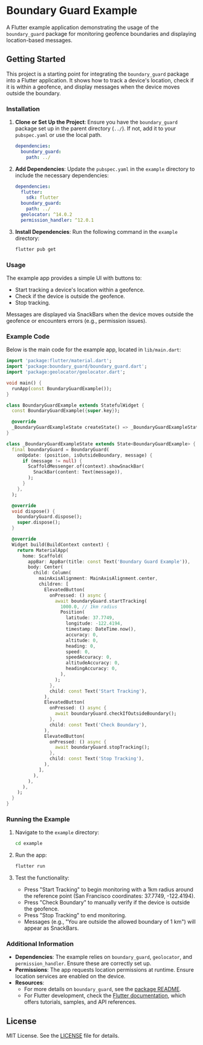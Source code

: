 # Boundary Guard Example

A Flutter example application demonstrating the usage of the `boundary_guard` package for monitoring geofence boundaries and displaying location-based messages.

## Getting Started

This project is a starting point for integrating the `boundary_guard` package into a Flutter application. It shows how to track a device's location, check if it is within a geofence, and display messages when the device moves outside the boundary.

### Installation

1. **Clone or Set Up the Project**:
   Ensure you have the `boundary_guard` package set up in the parent directory (`../`). If not, add it to your `pubspec.yaml` or use the local path.

   ```yaml
   dependencies:
     boundary_guard:
       path: ../
   ```

2. **Add Dependencies**:
   Update the `pubspec.yaml` in the `example` directory to include the necessary dependencies:

   ```yaml
   dependencies:
     flutter:
       sdk: flutter
     boundary_guard:
       path: ../
     geolocator: ^14.0.2
     permission_handler: ^12.0.1
   ```

3. **Install Dependencies**:
   Run the following command in the `example` directory:

   ```bash
   flutter pub get
   ```

### Usage

The example app provides a simple UI with buttons to:
- Start tracking a device's location within a geofence.
- Check if the device is outside the geofence.
- Stop tracking.

Messages are displayed via SnackBars when the device moves outside the geofence or encounters errors (e.g., permission issues).

### Example Code

Below is the main code for the example app, located in `lib/main.dart`:

```dart
import 'package:flutter/material.dart';
import 'package:boundary_guard/boundary_guard.dart';
import 'package:geolocator/geolocator.dart';

void main() {
  runApp(const BoundaryGuardExample());
}

class BoundaryGuardExample extends StatefulWidget {
  const BoundaryGuardExample({super.key});

  @override
  _BoundaryGuardExampleState createState() => _BoundaryGuardExampleState();
}

class _BoundaryGuardExampleState extends State<BoundaryGuardExample> {
  final boundaryGuard = BoundaryGuard(
    onUpdate: (position, isOutsideBoundary, message) {
      if (message != null) {
        ScaffoldMessenger.of(context).showSnackBar(
          SnackBar(content: Text(message)),
        );
      }
    },
  );

  @override
  void dispose() {
    boundaryGuard.dispose();
    super.dispose();
  }

  @override
  Widget build(BuildContext context) {
    return MaterialApp(
      home: Scaffold(
        appBar: AppBar(title: const Text('Boundary Guard Example')),
        body: Center(
          child: Column(
            mainAxisAlignment: MainAxisAlignment.center,
            children: [
              ElevatedButton(
                onPressed: () async {
                  await boundaryGuard.startTracking(
                    1000.0, // 1km radius
                    Position(
                      latitude: 37.7749,
                      longitude: -122.4194,
                      timestamp: DateTime.now(),
                      accuracy: 0,
                      altitude: 0,
                      heading: 0,
                      speed: 0,
                      speedAccuracy: 0,
                      altitudeAccuracy: 0,
                      headingAccuracy: 0,
                    ),
                  );
                },
                child: const Text('Start Tracking'),
              ),
              ElevatedButton(
                onPressed: () async {
                  await boundaryGuard.checkIfOutsideBoundary();
                },
                child: const Text('Check Boundary'),
              ),
              ElevatedButton(
                onPressed: () async {
                  await boundaryGuard.stopTracking();
                },
                child: const Text('Stop Tracking'),
              ),
            ],
          ),
        ),
      ),
    );
  }
}
```

### Running the Example

1. Navigate to the `example` directory:

   ```bash
   cd example
   ```

2. Run the app:

   ```bash
   flutter run
   ```

3. Test the functionality:
    - Press "Start Tracking" to begin monitoring with a 1km radius around the reference point (San Francisco coordinates: 37.7749, -122.4194).
    - Press "Check Boundary" to manually verify if the device is outside the geofence.
    - Press "Stop Tracking" to end monitoring.
    - Messages (e.g., "You are outside the allowed boundary of 1 km") will appear as SnackBars.

### Additional Information

- **Dependencies**: The example relies on `boundary_guard`, `geolocator`, and `permission_handler`. Ensure these are correctly set up.
- **Permissions**: The app requests location permissions at runtime. Ensure location services are enabled on the device.
- **Resources**:
    - For more details on `boundary_guard`, see the [package README](../README.md).
    - For Flutter development, check the [Flutter documentation](https://docs.flutter.dev/), which offers tutorials, samples, and API references.

## License

MIT License. See the [LICENSE](../LICENSE) file for details.
